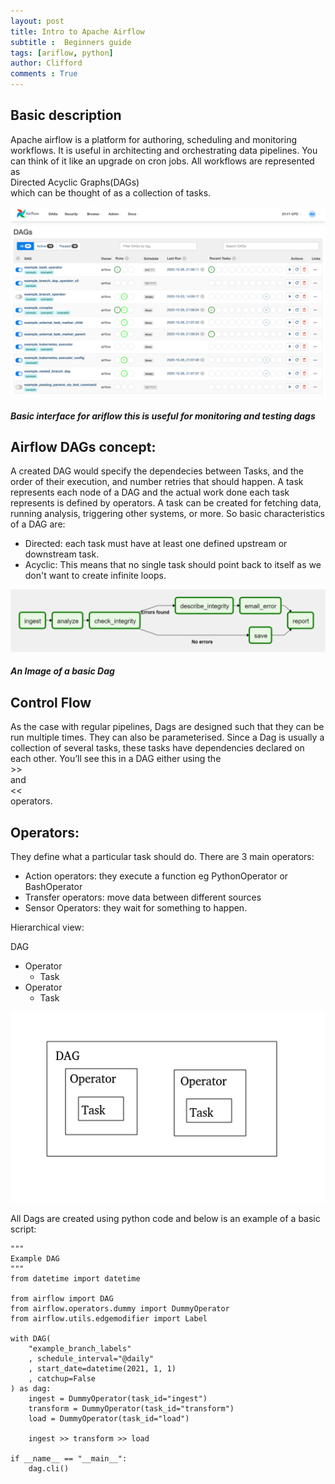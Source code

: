 ```yaml
---
layout: post
title: Intro to Apache Airflow
subtitle :  Beginners guide
tags: [ariflow, python]
author: Clifford
comments : True
---
```


## Basic description 

Apache airflow is a platform for authoring, scheduling and monitoring workflows. It is useful in architecting and orchestrating data pipelines. You can think of it like an upgrade on cron jobs.
All workflows are represented as <br>Directed Acyclic Graphs(DAGs)</br> which can be thought of as a collection of tasks.

![airflow-ui](/assets/project/airflow-ui.png)
##### <emp>Basic interface for ariflow this is useful for monitoring and testing dags</emp>

## Airflow DAGs concept:

A created DAG would specify the dependecies between Tasks, and the order of their execution, and number retries that should happen. A task represents each node of a DAG and the actual work done each task represents is defined by operators. A task can be created for fetching data, running analysis, triggering other systems, or more.
So basic characteristics of a DAG are:
 - Directed: each task must have at least one defined upstream or downstream task.
 - Acyclic: This means that no single task should point back to itself as we don't want to create infinite loops.

![basic-dag](/assets/project/basic-dag.png)
##### <emp>An Image of a basic Dag</emp>

## Control Flow

As the case with regular pipelines, Dags are designed such that they can be run multiple times. 
They can also be parameterised. Since a Dag is usually a collection of several tasks, these tasks have dependencies declared on each other. You’ll see this in a DAG either using the <br>>></br> and <br><<</br> operators.

## Operators:
They define what a particular task should do. There are 3 main operators:
 - Action operators: they execute a function eg PythonOperator or BashOperator
 - Transfer operators: move data between different sources
 - Sensor Operators: they wait for something to happen.

Hierarchical view:

DAG
 - Operator
   - Task			
 - Operator
   - Task

![dag-hierarchy](/assets/project/dag-hierarchy.png)


All Dags are created using python code and below is an example of a basic script:
```
"""
Example DAG 
"""
from datetime import datetime

from airflow import DAG
from airflow.operators.dummy import DummyOperator
from airflow.utils.edgemodifier import Label

with DAG(
    "example_branch_labels"
    , schedule_interval="@daily"
    , start_date=datetime(2021, 1, 1)
    , catchup=False
) as dag:
    ingest = DummyOperator(task_id="ingest")
    transform = DummyOperator(task_id="transform")
    load = DummyOperator(task_id="load")
    
    ingest >> transform >> load

if __name__ == "__main__":
    dag.cli()

```